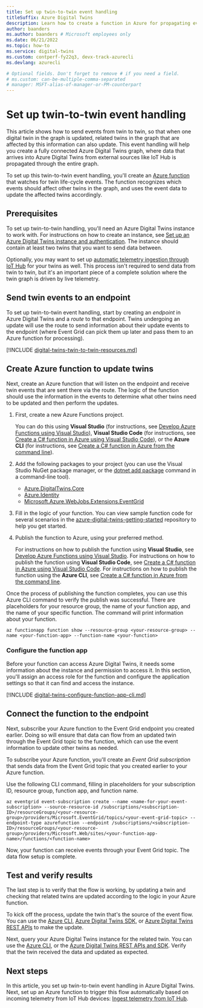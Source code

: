 ```yaml
---
title: Set up twin-to-twin event handling
titleSuffix: Azure Digital Twins
description: Learn how to create a function in Azure for propagating events through the twin graph.
author: baanders
ms.author: baanders # Microsoft employees only
ms.date: 06/21/2022
ms.topic: how-to
ms.service: digital-twins
ms.custom: contperf-fy22q3, devx-track-azurecli
ms.devlang: azurecli

# Optional fields. Don't forget to remove # if you need a field.
# ms.custom: can-be-multiple-comma-separated
# manager: MSFT-alias-of-manager-or-PM-counterpart
---
```


# Set up twin-to-twin event handling

This article shows how to send events from twin to twin, so that when one digital twin in the graph is updated, related twins in the graph that are affected by this information can also update. This event handling will help you create a fully connected Azure Digital Twins graph, where data that arrives into Azure Digital Twins from external sources like IoT Hub is propagated through the entire graph.

To set up this twin-to-twin event handling, you'll create an [Azure function](../azure-functions/functions-overview.md) that watches for twin life-cycle events. The function recognizes which events should affect other twins in the graph, and uses the event data to update the affected twins accordingly.

## Prerequisites

To set up twin-to-twin handling, you'll need an Azure Digital Twins instance to work with. For instructions on how to create an instance, see [Set up an Azure Digital Twins instance and authentication](./how-to-set-up-instance-portal.md). The instance should contain at least two twins that you want to send data between.

Optionally, you may want to set up [automatic telemetry ingestion through IoT Hub](how-to-ingest-iot-hub-data.md) for your twins as well. This process isn't required to send data from twin to twin, but it's an important piece of a complete solution where the twin graph is driven by live telemetry.

## Send twin events to an endpoint

To set up twin-to-twin event handling, start by creating an *endpoint* in Azure Digital Twins and a *route* to that endpoint. Twins undergoing an update will use the route to send information about their update events to the endpoint (where Event Grid can pick them up later and pass them to an Azure function for processing).

[!INCLUDE [digital-twins-twin-to-twin-resources.md](../../includes/digital-twins-twin-to-twin-resources.md)]

## Create Azure function to update twins

Next, create an Azure function that will listen on the endpoint and receive twin events that are sent there via the route. The logic of the function should use the information in the events to determine what other twins need to be updated and then perform the updates.

1. First, create a new Azure Functions project. 

    You can do this using **Visual Studio** (for instructions, see [Develop Azure Functions using Visual Studio](../azure-functions/functions-develop-vs.md#create-an-azure-functions-project)), **Visual Studio Code** (for instructions, see [Create a C# function in Azure using Visual Studio Code](../azure-functions/create-first-function-vs-code-csharp.md?tabs=in-process#create-an-azure-functions-project)), or the **Azure CLI** (for instructions, see [Create a C# function in Azure from the command line](../azure-functions/create-first-function-cli-csharp.md?tabs=azure-cli%2Cin-process#create-a-local-function-project)).

2. Add the following packages to your project (you can use the Visual Studio NuGet package manager, or the [dotnet add package](/dotnet/core/tools/dotnet-add-package) command in a command-line tool).

    * [Azure.DigitalTwins.Core](https://www.nuget.org/packages/Azure.DigitalTwins.Core/)
    * [Azure.Identity](https://www.nuget.org/packages/Azure.Identity/)
    * [Microsoft.Azure.WebJobs.Extensions.EventGrid](https://www.nuget.org/packages/Microsoft.Azure.WebJobs.Extensions.EventGrid)

3. Fill in the logic of your function. You can view sample function code for several scenarios in the [azure-digital-twins-getting-started](https://github.com/Azure-Samples/azure-digital-twins-getting-started/tree/main/azure-functions) repository to help you get started.

5. Publish the function to Azure, using your preferred method.

    For instructions on how to publish the function using **Visual Studio**, see [Develop Azure Functions using Visual Studio](../azure-functions/functions-develop-vs.md#publish-to-azure). For instructions on how to publish the function using **Visual Studio Code**, see [Create a C# function in Azure using Visual Studio Code](../azure-functions/create-first-function-vs-code-csharp.md?tabs=in-process#publish-the-project-to-azure). For instructions on how to publish the function using the **Azure CLI**, see [Create a C# function in Azure from the command line](../azure-functions/create-first-function-cli-csharp.md?tabs=azure-cli%2Cin-process#deploy-the-function-project-to-azure).

Once the process of publishing the function completes, you can use this Azure CLI command to verify the publish was successful. There are placeholders for your resource group, the name of your function app, and the name of your specific function. The command will print information about your function.

```azurecli-interactive
az functionapp function show --resource-group <your-resource-group> --name <your-function-app> --function-name <your-function>
```

### Configure the function app

Before your function can access Azure Digital Twins, it needs some information about the instance and permission to access it. In this section, you'll assign an access role for the function and configure the application settings so that it can find and access the instance.

[!INCLUDE [digital-twins-configure-function-app-cli.md](../../includes/digital-twins-configure-function-app-cli.md)]

## Connect the function to the endpoint

Next, subscribe your Azure function to the Event Grid endpoint you created earlier. Doing so will ensure that data can flow from an updated twin through the Event Grid topic to the function, which can use the event information to update other twins as needed.

To subscribe your Azure function, you'll create an *Event Grid subscription* that sends data from the Event Grid topic that you created earlier to your Azure function.

Use the following CLI command, filling in placeholders for your subscription ID, resource group, function app, and function name.

```azurecli-interactive
az eventgrid event-subscription create --name <name-for-your-event-subscription> --source-resource-id /subscriptions/<subscription-ID>/resourceGroups/<your-resource-group>/providers/Microsoft.EventGrid/topics/<your-event-grid-topic> --endpoint-type azurefunction --endpoint /subscriptions/<subscription-ID>/resourceGroups/<your-resource-group>/providers/Microsoft.Web/sites/<your-function-app-name>/functions/<function-name> 
```

Now, your function can receive events through your Event Grid topic. The data flow setup is complete.

## Test and verify results

The last step is to verify that the flow is working, by updating a twin and checking that related twins are updated according to the logic in your Azure function.

To kick off the process, update the twin that's the source of the event flow. You can use the [Azure CLI](/cli/azure/dt/twin#az-dt-twin-update), [Azure Digital Twins SDK](how-to-manage-twin.md#update-a-digital-twin), or [Azure Digital Twins REST APIs](how-to-use-postman-with-digital-twins.md?tabs=data-plane) to make the update.

Next, query your Azure Digital Twins instance for the related twin. You can use the [Azure CLI](/cli/azure/dt/twin#az-dt-twin-query), or the [Azure Digital Twins REST APIs and SDK](how-to-query-graph.md#run-queries-with-the-api). Verify that the twin received the data and updated as expected.

## Next steps

In this article, you set up twin-to-twin event handling in Azure Digital Twins. Next, set up an Azure function to trigger this flow automatically based on incoming telemetry from IoT Hub devices: [Ingest telemetry from IoT Hub](how-to-ingest-iot-hub-data.md).
